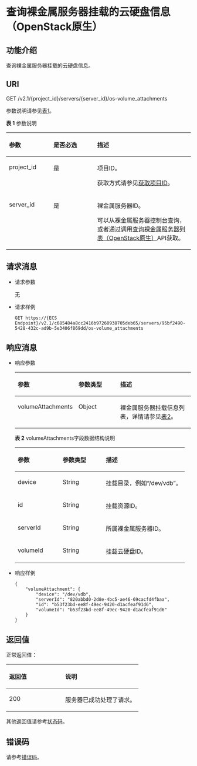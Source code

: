 # 查询裸金属服务器挂载的云硬盘信息（OpenStack原生）<a name="ZH-CN_TOPIC_0053158658"></a>

## 功能介绍<a name="section61843920"></a>

查询裸金属服务器挂载的云硬盘信息。

## URI<a name="section19724370"></a>

GET /v2.1/\{project\_id\}/servers/\{server\_id\}/os-volume\_attachments

参数说明请参见[表1](#table98221910184910)。

**表 1**  参数说明

<a name="table98221910184910"></a>
<table><thead align="left"><tr id="row198228100493"><th class="cellrowborder" valign="top" width="24.032403240324033%" id="mcps1.2.4.1.1"><p id="p37105578"><a name="p37105578"></a><a name="p37105578"></a>参数</p>
</th>
<th class="cellrowborder" valign="top" width="23.692369236923692%" id="mcps1.2.4.1.2"><p id="p52761866"><a name="p52761866"></a><a name="p52761866"></a>是否必选</p>
</th>
<th class="cellrowborder" valign="top" width="52.275227522752274%" id="mcps1.2.4.1.3"><p id="p45852771"><a name="p45852771"></a><a name="p45852771"></a>描述</p>
</th>
</tr>
</thead>
<tbody><tr id="row482218108494"><td class="cellrowborder" valign="top" width="24.032403240324033%" headers="mcps1.2.4.1.1 "><p id="p58102813"><a name="p58102813"></a><a name="p58102813"></a>project_id</p>
</td>
<td class="cellrowborder" valign="top" width="23.692369236923692%" headers="mcps1.2.4.1.2 "><p id="p8707407"><a name="p8707407"></a><a name="p8707407"></a>是</p>
</td>
<td class="cellrowborder" valign="top" width="52.275227522752274%" headers="mcps1.2.4.1.3 "><p id="p34211353"><a name="p34211353"></a><a name="p34211353"></a>项目ID。</p>
<p id="p652825144113"><a name="p652825144113"></a><a name="p652825144113"></a>获取方式请参见<a href="获取项目ID.md">获取项目ID</a>。</p>
</td>
</tr>
<tr id="row082212108498"><td class="cellrowborder" valign="top" width="24.032403240324033%" headers="mcps1.2.4.1.1 "><p id="p42688329"><a name="p42688329"></a><a name="p42688329"></a>server_id</p>
</td>
<td class="cellrowborder" valign="top" width="23.692369236923692%" headers="mcps1.2.4.1.2 "><p id="p35202648"><a name="p35202648"></a><a name="p35202648"></a>是</p>
</td>
<td class="cellrowborder" valign="top" width="52.275227522752274%" headers="mcps1.2.4.1.3 "><p id="p32842235"><a name="p32842235"></a><a name="p32842235"></a><span id="text8345838143314"><a name="text8345838143314"></a><a name="text8345838143314"></a>裸金属服务器</span><span id="text14345738113312"><a name="text14345738113312"></a><a name="text14345738113312"></a></span>ID。</p>
<p id="p29791113277"><a name="p29791113277"></a><a name="p29791113277"></a>可以从<span id="zh-cn_topic_0113746489_text013014803615"><a name="zh-cn_topic_0113746489_text013014803615"></a><a name="zh-cn_topic_0113746489_text013014803615"></a>裸金属服务器</span><span id="zh-cn_topic_0113746489_text10131448133612"><a name="zh-cn_topic_0113746489_text10131448133612"></a><a name="zh-cn_topic_0113746489_text10131448133612"></a></span>控制台查询，或者通过调用<a href="查询裸金属服务器列表（OpenStack原生）.md">查询裸金属服务器列表（OpenStack原生）</a>API获取。</p>
</td>
</tr>
</tbody>
</table>

## 请求消息<a name="section43301605"></a>

-   请求参数

    无

-   请求样例

    ```
    GET https://{ECS Endpoint}/v2.1/c685484a8cc2416b97260938705deb65/servers/95bf2490-5428-432c-ad9b-5e3406f869dd/os-volume_attachments
    ```


## 响应消息<a name="section54170131"></a>

-   响应参数

    <a name="table57959838"></a>
    <table><thead align="left"><tr id="row39710134"><th class="cellrowborder" valign="top" width="26.08%" id="mcps1.1.4.1.1"><p id="p59978491115233"><a name="p59978491115233"></a><a name="p59978491115233"></a>参数</p>
    </th>
    <th class="cellrowborder" valign="top" width="25.64%" id="mcps1.1.4.1.2"><p id="p26419641115233"><a name="p26419641115233"></a><a name="p26419641115233"></a>参数类型</p>
    </th>
    <th class="cellrowborder" valign="top" width="48.28%" id="mcps1.1.4.1.3"><p id="p64181866115233"><a name="p64181866115233"></a><a name="p64181866115233"></a>描述</p>
    </th>
    </tr>
    </thead>
    <tbody><tr id="row62961510"><td class="cellrowborder" valign="top" width="26.08%" headers="mcps1.1.4.1.1 "><p id="p66717520"><a name="p66717520"></a><a name="p66717520"></a>volumeAttachments</p>
    </td>
    <td class="cellrowborder" valign="top" width="25.64%" headers="mcps1.1.4.1.2 "><p id="p49639570"><a name="p49639570"></a><a name="p49639570"></a>Object</p>
    </td>
    <td class="cellrowborder" valign="top" width="48.28%" headers="mcps1.1.4.1.3 "><p id="p15568903"><a name="p15568903"></a><a name="p15568903"></a><span id="text10651144263320"><a name="text10651144263320"></a><a name="text10651144263320"></a>裸金属服务器</span><span id="text165113429334"><a name="text165113429334"></a><a name="text165113429334"></a></span>挂载信息列表，详情请参见<a href="#table7886611">表2</a>。</p>
    </td>
    </tr>
    </tbody>
    </table>

    **表 2**  volumeAttachments字段数据结构说明

    <a name="table7886611"></a>
    <table><thead align="left"><tr id="row60727582"><th class="cellrowborder" valign="top" width="26.437356264373562%" id="mcps1.2.4.1.1"><p id="p19987085"><a name="p19987085"></a><a name="p19987085"></a>参数</p>
    </th>
    <th class="cellrowborder" valign="top" width="25.42745725427458%" id="mcps1.2.4.1.2"><p id="p4546697"><a name="p4546697"></a><a name="p4546697"></a>参数类型</p>
    </th>
    <th class="cellrowborder" valign="top" width="48.135186481351866%" id="mcps1.2.4.1.3"><p id="p32738149"><a name="p32738149"></a><a name="p32738149"></a>描述</p>
    </th>
    </tr>
    </thead>
    <tbody><tr id="row34544438"><td class="cellrowborder" valign="top" width="26.437356264373562%" headers="mcps1.2.4.1.1 "><p id="p46636132"><a name="p46636132"></a><a name="p46636132"></a>device</p>
    </td>
    <td class="cellrowborder" valign="top" width="25.42745725427458%" headers="mcps1.2.4.1.2 "><p id="p30355189"><a name="p30355189"></a><a name="p30355189"></a>String</p>
    </td>
    <td class="cellrowborder" valign="top" width="48.135186481351866%" headers="mcps1.2.4.1.3 "><p id="p50116845"><a name="p50116845"></a><a name="p50116845"></a>挂载目录，例如“/dev/vdb”。</p>
    </td>
    </tr>
    <tr id="row48398424"><td class="cellrowborder" valign="top" width="26.437356264373562%" headers="mcps1.2.4.1.1 "><p id="p27958252"><a name="p27958252"></a><a name="p27958252"></a>id</p>
    </td>
    <td class="cellrowborder" valign="top" width="25.42745725427458%" headers="mcps1.2.4.1.2 "><p id="p25568738"><a name="p25568738"></a><a name="p25568738"></a>String</p>
    </td>
    <td class="cellrowborder" valign="top" width="48.135186481351866%" headers="mcps1.2.4.1.3 "><p id="p50454834"><a name="p50454834"></a><a name="p50454834"></a>挂载资源ID。</p>
    </td>
    </tr>
    <tr id="row51440330"><td class="cellrowborder" valign="top" width="26.437356264373562%" headers="mcps1.2.4.1.1 "><p id="p5917164"><a name="p5917164"></a><a name="p5917164"></a>serverId</p>
    </td>
    <td class="cellrowborder" valign="top" width="25.42745725427458%" headers="mcps1.2.4.1.2 "><p id="p33594135"><a name="p33594135"></a><a name="p33594135"></a>String</p>
    </td>
    <td class="cellrowborder" valign="top" width="48.135186481351866%" headers="mcps1.2.4.1.3 "><p id="p62498284"><a name="p62498284"></a><a name="p62498284"></a>所属<span id="text194132454338"><a name="text194132454338"></a><a name="text194132454338"></a>裸金属服务器</span><span id="text641384517333"><a name="text641384517333"></a><a name="text641384517333"></a></span>ID。</p>
    </td>
    </tr>
    <tr id="row25613652"><td class="cellrowborder" valign="top" width="26.437356264373562%" headers="mcps1.2.4.1.1 "><p id="p61439917"><a name="p61439917"></a><a name="p61439917"></a>volumeId</p>
    </td>
    <td class="cellrowborder" valign="top" width="25.42745725427458%" headers="mcps1.2.4.1.2 "><p id="p51461341"><a name="p51461341"></a><a name="p51461341"></a>String</p>
    </td>
    <td class="cellrowborder" valign="top" width="48.135186481351866%" headers="mcps1.2.4.1.3 "><p id="p1462819"><a name="p1462819"></a><a name="p1462819"></a>挂载云硬盘ID。</p>
    </td>
    </tr>
    </tbody>
    </table>


-   响应样例

    ```
    {
        "volumeAttachment": {
            "device": "/dev/vdb",
            "serverId": "820abbd0-2d8e-4bc5-ae46-69cacfd4fbaa",
            "id": "b53f23bd-ee8f-49ec-9420-d1acfeaf91d6",
            "volumeId": "b53f23bd-ee8f-49ec-9420-d1acfeaf91d6"
        }
    }
    ```


## 返回值<a name="section7610951"></a>

正常返回值：

<a name="zh-cn_topic_0106040941_table753804619176"></a>
<table><thead align="left"><tr id="zh-cn_topic_0106040941_row10735134615172"><th class="cellrowborder" valign="top" width="42.42%" id="mcps1.1.3.1.1"><p id="zh-cn_topic_0106040941_p19735204616177"><a name="zh-cn_topic_0106040941_p19735204616177"></a><a name="zh-cn_topic_0106040941_p19735204616177"></a>返回值</p>
</th>
<th class="cellrowborder" valign="top" width="57.58%" id="mcps1.1.3.1.2"><p id="zh-cn_topic_0106040941_p207355465176"><a name="zh-cn_topic_0106040941_p207355465176"></a><a name="zh-cn_topic_0106040941_p207355465176"></a>说明</p>
</th>
</tr>
</thead>
<tbody><tr id="zh-cn_topic_0106040941_row1473514621713"><td class="cellrowborder" valign="top" width="42.42%" headers="mcps1.1.3.1.1 "><p id="zh-cn_topic_0106040941_p13735144611178"><a name="zh-cn_topic_0106040941_p13735144611178"></a><a name="zh-cn_topic_0106040941_p13735144611178"></a>200</p>
</td>
<td class="cellrowborder" valign="top" width="57.58%" headers="mcps1.1.3.1.2 "><p id="zh-cn_topic_0106040941_p207351246161711"><a name="zh-cn_topic_0106040941_p207351246161711"></a><a name="zh-cn_topic_0106040941_p207351246161711"></a>服务器已成功处理了请求。</p>
</td>
</tr>
</tbody>
</table>

其他返回值请参考[状态码](状态码.md)。

## 错误码<a name="section14752650154917"></a>

请参考[错误码](错误码.md)。

